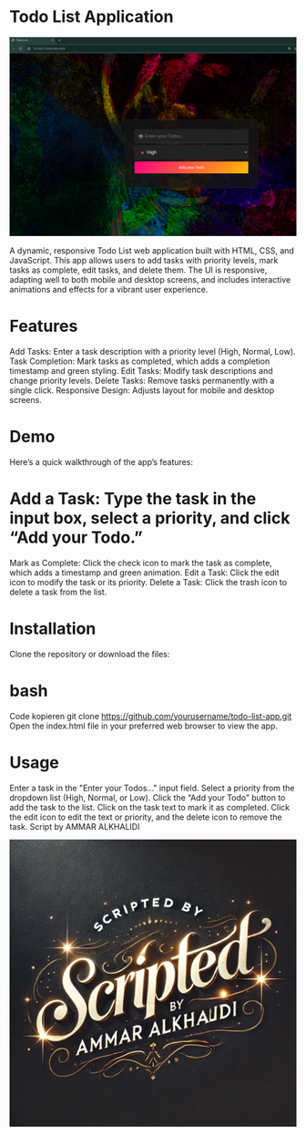 # Todo List Application


![Screnshoot](https://github.com/Ammar-Alkhalidi/TO-DO-DO.DO/blob/main/Screenshot%20from%202024-11-13%2015-59-48.png?raw=true)

A dynamic, responsive Todo List web application built with HTML, CSS, and JavaScript. This app allows users to add tasks with priority levels, mark tasks as complete, edit tasks, and delete them. The UI is responsive, adapting well to both mobile and desktop screens, and includes interactive animations and effects for a vibrant user experience.

# Features
Add Tasks: Enter a task description with a priority level (High, Normal, Low).
Task Completion: Mark tasks as completed, which adds a completion timestamp and green styling.
Edit Tasks: Modify task descriptions and change priority levels.
Delete Tasks: Remove tasks permanently with a single click.
Responsive Design: Adjusts layout for mobile and desktop screens.
# Demo
Here’s a quick walkthrough of the app’s features:

# Add a Task: Type the task in the input box, select a priority, and click “Add your Todo.”
Mark as Complete: Click the check icon to mark the task as complete, which adds a timestamp and green animation.
Edit a Task: Click the edit icon to modify the task or its priority.
Delete a Task: Click the trash icon to delete a task from the list.

# Installation
Clone the repository or download the files:

# bash
Code kopieren
git clone https://github.com/yourusername/todo-list-app.git
Open the index.html file in your preferred web browser to view the app.

# Usage
Enter a task in the "Enter your Todos..." input field.
Select a priority from the dropdown list (High, Normal, or Low).
Click the “Add your Todo” button to add the task to the list.
Click on the task text to mark it as completed.
Click the edit icon to edit the text or priority, and the delete icon to remove the task.
Script by AMMAR ALKHALIDI

![Screnshoot](https://github.com/Ammar-Alkhalidi/Todo-List-React/blob/main/scripted%20by%20AMMAR.webp)

